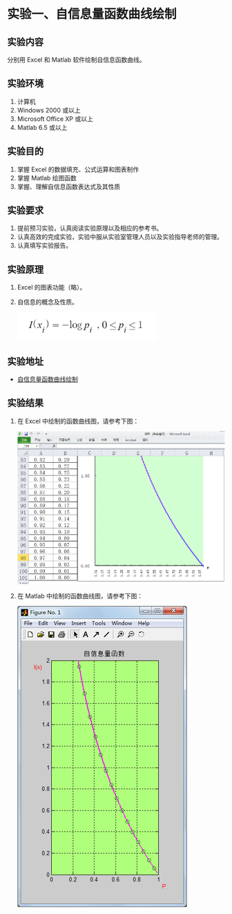 # 实验一、自信息量函数曲线绘制

## 实验内容

分别用 Excel 和 Matlab 软件绘制自信息函数曲线。

## 实验环境

1. 计算机
2. Windows 2000 或以上
3. Microsoft Office XP 或以上
4. Matlab 6.5 或以上

## 实验目的

1. 掌握 Excel 的数据填充、公式运算和图表制作
2. 掌握 Matlab 绘图函数
3. 掌握、理解自信息函数表达式及其性质

## 实验要求

1. 提前预习实验，认真阅读实验原理以及相应的参考书。
2. 认真高效的完成实验，实验中服从实验室管理人员以及实验指导老师的管理。
3. 认真填写实验报告。

## 实验原理
1. Excel 的图表功能（略）。
2. 自信息的概念及性质。

    ![自信息量函数，王顶，408542507@qq.com](images/lab01-03.png)

## 实验地址

- [自信息量函数曲线绘制](https://info-lab.wangding.in/labs/lab01.html)

## 实验结果

1. 在 Excel 中绘制的函数曲线图，请参考下图：

    ![自信息量函数曲线，王顶，408542507@qq.com](images/lab01-01.png)

2. 在 Matlab 中绘制的函数曲线图，请参考下图：

    ![自信息量函数曲线，王顶，408542507@qq.com](images/lab01-02.png)

